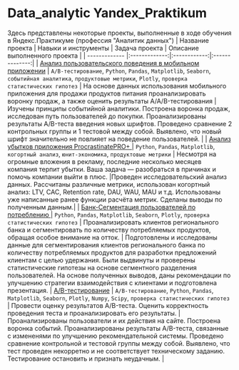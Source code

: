# Data_analytic Yandex_Praktikum
Здесь представлены некоторые проекты, выполненные в ходе обучения в Яндекс.Практикуме (профессия "Аналитик данных")
| Название проекта        | Навыки и инструменты           | Задача проекта  | Описание выполненного проекта  |
| ------------- |:-------------:|:------------:|:--------------:|
| [Анализ пользовательского поведения в мобильном приложении](https://github.com/Laurel007/Analytic/blob/main/Анализ_поведения_пользователя_в_МП/Анализ%20пользовательского%20поведения%20в%20МП.ipynb)      | `A/B-тестирование`, `Python`, `Pandas`, `Matplotlib`, `Seaborn`, `событийная аналитика`, `продуктовые метрики`, `Plotly`, `проверка статистических гипотез` | На основе данных использования мобильного приложения для продажи продуктов питания проанализировать воронку продаж, а также оценить результаты A/A/B-тестирования  | Изучены принципы событийной аналитики. Построена воронка продаж, исследован путь пользователей до покупки. Проанализированы результаты A/B-теста введения новых шрифтов. Проведено сравнение 2 контрольных группы и 1 тестовой между собой. Выявлено, что новый шрифт значительно не повлияет на поведение пользователей.    |
| [Анализ убытков приложения ProcrastinatePRO+  ](https://github.com/Laurel007/Analytic/blob/main/Анализ_убытков_приложения/Анализ%20убытков%20приложения%20ProcrastinatePRO%2B%20(1).ipynb)      |  `Python`, `Pandas`, `Matplotlib`, `когортный анализ`, `юнит-экономика`, `продуктовые метрики`   |   Несмотря на огромные вложения в рекламу, последние несколько месяцев компания терпит убытки. Ваша задача — разобраться в причинах и помочь компании выйти в плюс. |Проведен исследовательский анализ данных. Рассчитаны различные метрики, использован когортный анализ: LTV, CAC, Retention rate, DAU, WAU, MAU и т.д. Использованы уже написанные ранее функции расчёта метрик. Сделаны выводы по полученным данным.|
| [Банк-Сегментация пользователей по потреблению ](https://github.com/Laurel007/Analytic/blob/main/Сегментация_клиентов_банка/Bank_Segmentation_of_clients.ipynb)| `Python`, `Pandas`, `Matplotlib`, `Seaborn`, `Plotly`, `проверка статистических гипотез`   |   Проанализировать клиентов регионального банка и сегментировать по количеству потребляемых продуктов, обращая особое внимание на отток. | Подготовлены и исследованы данные для сегментирования клиентов регионального банка по количеству потребляемых продуктов для разработки предложений клиентам с целью удержания. Были выдвинуты и проверены статистические гипотезы на основе сегментного разделения пользователей. На основе полученных выводов, даны рекомендации по улучшению стратегии взаимодействия с клиентами и подготовлена презентация.
| [A/B-тестирование](https://github.com/Laurel007/yandex_practicum_data_analytic/blob/main/A%5CB-тестирование/AB_testirovanie.ipynb)      | `A/B-тестирование`, `Python`, `Pandas`, `Matplotlib`, `Seaborn`, `Plotly`, `Numpy`, `Scipy`, `проверка статистических гипотез` | Провести оценку результатов A/B-теста. Оценить корректность проведения теста и проанализировать его результаты.  | Проанализированы пользователи и их действия на сайте. Построена воронка событий. Проанализированы результаты A/B-теста, связанные с измененями по улучшению рекомендательной системы. Проведено сравнение контрольной и тестовой группы между собой. Выявлено, что тест проведен некорретно и не соответствует техническому заданию. Тестирование остановить и признать неудачным.   |

